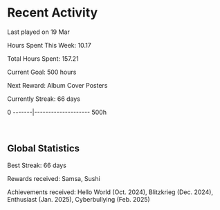 # Recent Activity
Last played on 19 Mar  

Hours Spent This Week: 10.17  

Total Hours Spent: 157.21  

Current Goal: 500 hours  

Next Reward: Album Cover Posters 

Currently Streak: 66 days 

0 -------|-------------------- 500h  
<br><br>

## Global Statistics
Best Streak: 66 days

Rewards received: Samsa, Sushi

Achievements received: Hello World (Oct. 2024), Blitzkrieg (Dec. 2024), Enthusiast (Jan. 2025), Cyberbullying (Feb. 2025)
